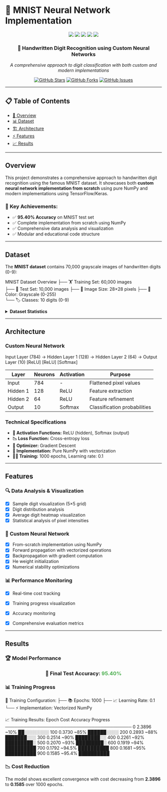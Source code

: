 # 🧠 MNIST Neural Network Implementation

<div align="center">
  <img src="https://img.shields.io/badge/Python-3776AB?style=for-the-badge&logo=python&logoColor=white" />
  <img src="https://img.shields.io/badge/TensorFlow-FF6F00?style=for-the-badge&logo=TensorFlow&logoColor=white" />
  <img src="https://img.shields.io/badge/NumPy-013243?style=for-the-badge&logo=numpy&logoColor=white" />
  <img src="https://img.shields.io/badge/Matplotlib-11557c?style=for-the-badge&logo=python&logoColor=white" />
  <img src="https://img.shields.io/badge/Accuracy-95.40%25-brightgreen?style=for-the-badge" />
</div>

<div align="center">
  <h3>🎯 Handwritten Digit Recognition using Custom Neural Networks</h3>
  <p><em>A comprehensive approach to digit classification with both custom and modern implementations</em></p>
</div>

<div align="center">
  
  [![GitHub Stars](https://img.shields.io/github/stars/qwerryfiwy/mnist-neural-network?style=social)](https://github.com/qwerryfiwy/mnist-neural-network/stargazers)
  [![GitHub Forks](https://img.shields.io/github/forks/qwerryfiwy/mnist-neural-network?style=social)](https://github.com/qwerryfiwy/mnist-neural-network/network/members)
  [![GitHub Issues](https://img.shields.io/github/issues/qwerryfiwy/mnist-neural-network)](https://github.com/qwerryfiwy/mnist-neural-network/issues)
  
</div>

---

## 📋 Table of Contents

- [🌟 Overview](#-overview)
- [📊 Dataset](#-dataset)
- [🏗️ Architecture](#%EF%B8%8F-architecture)
- [⚡ Features](#-features)
- [📈 Results](#-results)

---

##  Overview

This project demonstrates a comprehensive approach to handwritten digit recognition using the famous MNIST dataset. It showcases both **custom neural network implementation from scratch** using pure NumPy and modern implementations using TensorFlow/Keras.

### 🎯 **Key Achievements:**
- ✅ **95.40% Accuracy** on MNIST test set
- ✅ Complete implementation from scratch using NumPy
- ✅ Comprehensive data analysis and visualization
- ✅ Modular and educational code structure

---

##  Dataset

The **MNIST dataset** contains 70,000 grayscale images of handwritten digits (0-9):

MNIST Dataset Overview
├── 🏋️ Training Set: 60,000 images<br>
├── 🧪 Test Set: 10,000 images ├── 📐 Image Size: 28×28 pixels ├── 🎨 Color: Grayscale (0-255) <br>
└── 🏷️ Classes: 10 digits (0-9)<br>


<details>
<summary><b> Dataset Statistics</b></summary>

| Metric | Value |
|--------|-------|
| **Input Dimensions** | 784 features (28×28 flattened) |
| **Output Classes** | 10 digits (0-9) |
| **Data Type** | Grayscale images |
| **Pixel Range** | 0-255 (normalized to 0-1) |
| **Class Distribution** | Relatively balanced |

</details>

---

##  Architecture

### Custom Neural Network
Input Layer (784) → Hidden Layer 1 (128) → Hidden Layer 2 (64) → Output Layer (10)
[ReLU] [ReLU] [Softmax]

<div align="center">

| Layer | Neurons | Activation | Purpose |
|-------|---------|------------|---------|
| Input | 784 | - | Flattened pixel values |
| Hidden 1 | 128 | ReLU | Feature extraction |
| Hidden 2 | 64 | ReLU | Feature refinement |
| Output | 10 | Softmax | Classification probabilities |

</div>

###  Technical Specifications

- **🔄 Activation Functions:** ReLU (hidden), Softmax (output)
- **📉 Loss Function:** Cross-entropy loss
- **🎯 Optimizer:** Gradient Descent
- **💾 Implementation:** Pure NumPy with vectorization
- **🏃‍♂️ Training:** 1000 epochs, Learning rate: 0.1

---

## Features

### 🔍 **Data Analysis & Visualization**
- [x] Sample digit visualization (5×5 grid)
- [x] Digit distribution analysis 
- [x] Average digit heatmap visualization
- [x] Statistical analysis of pixel intensities

### 🧠 **Custom Neural Network**
- [x] From-scratch implementation using NumPy
- [x] Forward propagation with vectorized operations
- [x] Backpropagation with gradient computation
- [x] He weight initialization
- [x] Numerical stability optimizations

### 📊 **Performance Monitoring**
- [x] Real-time cost tracking
- [x] Training progress visualization
- [x] Accuracy monitoring
- [x] Comprehensive evaluation metrics


---

## Results

### 🏆 **Model Performance**

<div align="center">
  <h3>🎯 Final Test Accuracy: <span style="color: #4CAF50;">95.40%</span></h3>
</div>

### 📊 **Training Progress**
🔄 Training Configuration:
├── 📚 Epochs: 1000
├── 📈 Learning Rate: 0.1
└── ⚡ Implementation: Vectorized NumPy

📈 Training Results:
Epoch Cost Accuracy Progress
─────────────────────────────────────────
0 2.3896 ~10% ██░░░░░░░░
100 0.3730 ~85% ██████░░░░
200 0.2893 ~88% ███████░░░
300 0.2514 ~90% ████████░░
400 0.2261 ~92% █████████░
500 0.2070 ~93% █████████░
600 0.1919 ~94% ██████████
700 0.1792 ~94.5% ██████████
800 0.1681 ~95% ██████████
900 0.1585 ~95.4% ██████████

### 📉 **Cost Reduction**
The model shows excellent convergence with cost decreasing from **2.3896** to **0.1585** over 1000 epochs.
